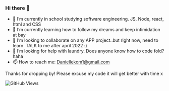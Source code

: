 ### Hi there 👋


- 🔭 I’m currently in school studying software engineering. JS, Node, react, html and CSS
- 🌱 I’m currently learning how to follow my dreams and keep intimidation at bay
- 👯 I’m looking to collaborate on any APP project..but right now, need to learn. TALK to me after april 2022 :)
- 🤔 I’m looking for help with laundry. Does anyone know how to code fold? haha
- 📫 How to reach me: Daniellekom1@gmail.com

Thanks for dropping by! Please excuse my code it will get better with time x

![GitHub Views](https://komarev.com/ghpvc/?username=<daniellekom>)


